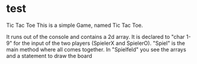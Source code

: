 # test
Tic Tac Toe
This is a simple Game, named Tic Tac Toe.

It runs out of the console and contains a 2d array. 
It is declared to "char 1-9" for the input of the two players (SpielerX and SpielerO).
"Spiel" is the main method where all comes together. 
In "Spielfeld" you see the arrays and a statement to draw the board
